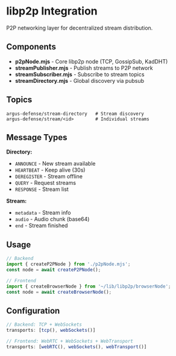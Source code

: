# libp2p Integration

P2P networking layer for decentralized stream distribution.

## Components

- **p2pNode.mjs** - Core libp2p node (TCP, GossipSub, KadDHT)
- **streamPublisher.mjs** - Publish streams to P2P network
- **streamSubscriber.mjs** - Subscribe to stream topics
- **streamDirectory.mjs** - Global discovery via pubsub

## Topics

```
argus-defense/stream-directory   # Stream discovery
argus-defense/stream/<id>        # Individual streams
```

## Message Types

**Directory:**
- `ANNOUNCE` - New stream available
- `HEARTBEAT` - Keep alive (30s)
- `DEREGISTER` - Stream offline
- `QUERY` - Request streams
- `RESPONSE` - Stream list

**Stream:**
- `metadata` - Stream info
- `audio` - Audio chunk (base64)
- `end` - Stream finished

## Usage

```javascript
// Backend
import { createP2PNode } from './p2pNode.mjs';
const node = await createP2PNode();

// Frontend
import { createBrowserNode } from '~/lib/libp2p/browserNode';
const node = await createBrowserNode();
```

## Configuration

```javascript
// Backend: TCP + WebSockets
transports: [tcp(), webSockets()]

// Frontend: WebRTC + WebSockets + WebTransport
transports: [webRTC(), webSockets(), webTransport()]
```

